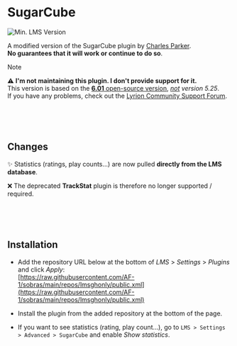 SugarCube
====
![Min. LMS Version](https://img.shields.io/badge/Min._LMS_Version_Required-7.9-darkgreen)<br>

A modified version of the SugarCube plugin by [Charles Parker](https://www.spicefly.com/).<br>
**No guarantees that it will work or continue to do so**.<br>

> [!NOTE]
> ⚠️ **I'm not maintaining this plugin. I don't provide support for it.**<br>
> This version is based on the [**6.01** open-source version](https://bitbucket.org/spicefly/sugarcube/src/master/), *<ins>not</ins> version 5.25*.<br>
> If you have any problems, check out the [Lyrion Community Support Forum](https://forums.lyrion.org/).

<br><br><br>

## Changes

✨ Statistics (ratings, play counts…) are now pulled **directly from the LMS database**.<br>

❌ The deprecated **TrackStat** plugin is therefore no longer supported / required.

<br><br><br>

## Installation

- Add the repository URL below at the bottom of *LMS* > *Settings* > *Plugins* and click *Apply*:<br>
[https://raw.githubusercontent.com/AF-1/sobras/main/repos/lmsghonly/public.xml](https://raw.githubusercontent.com/AF-1/sobras/main/repos/lmsghonly/public.xml)

- Install the plugin from the added repository at the bottom of the page.

- If you want to see statistics (rating, play count…), go to `LMS > Settings > Advanced > SugarCube` and enable *Show statistics*.

<br><br><br>
